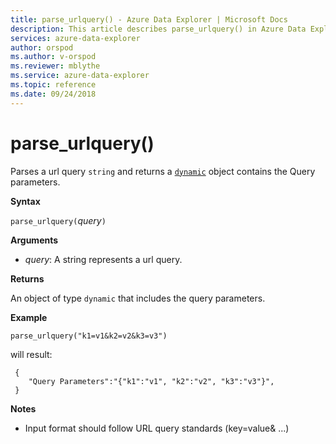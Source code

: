 ```yaml
---
title: parse_urlquery() - Azure Data Explorer | Microsoft Docs
description: This article describes parse_urlquery() in Azure Data Explorer.
services: azure-data-explorer
author: orspod
ms.author: v-orspod
ms.reviewer: mblythe
ms.service: azure-data-explorer
ms.topic: reference
ms.date: 09/24/2018
---
```

# parse_urlquery()

Parses a url query `string` and returns a [`dynamic`](./scalar-data-types/dynamic.md) object contains the Query parameters.

**Syntax**

`parse_urlquery(`*query*`)`

**Arguments**

* *query*: A string represents a url query.

**Returns**

An object of type `dynamic` that includes the query parameters.

**Example**

```kusto
parse_urlquery("k1=v1&k2=v2&k3=v3")
```

will result:

```
 {
 	"Query Parameters":"{"k1":"v1", "k2":"v2", "k3":"v3"}",
 }
```

**Notes**

* Input format should follow URL query standards (key=value& ...)
 